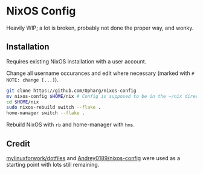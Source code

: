 # NixOS Config
Heavily WIP; a lot is broken, probably not done the proper way, and wonky.

## Installation

Requires existing NixOS installation with a user account.

Change all username occurances and edit where necessary (marked with `# NOTE: change [...]`).

```bash
git clone https://github.com/Opharg/nixos-config
mv nixos-config $HOME/nix # Config is supposed to be in the ~/nix directory
cd $HOME/nix
sudo nixos-rebuild switch --flake .
home-manager switch --flake .
```

Rebuild NixOS with `rb` and home-manager with `hms`.

## Credit
[mylinuxforwork/dotfiles](https://github.com/mylinuxforwork/dotfiles) and [Andrey0189/nixos-config](https://github.com/Andrey0189/nixos-config) were used as a starting point with lots still remaining.



